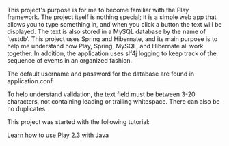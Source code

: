 This project's purpose is for me to become familiar with the Play framework. The project itself is nothing special; it is a simple web app that allows you to type something in, and when you click a button the text will be displayed. The text is also stored in a MySQL database by the name of 'testdb'. This project uses Spring and Hibernate, and its main purpose is to help me understand how Play, Spring, MySQL, and Hibernate all work together. In addition, the application uses slf4j logging to keep track of the sequence of events in an organized fashion. 

The default username and password for the database are found in application.conf.

To help understand validation, the text field must be between 3-20 characters, not containing leading or trailing whitespace. There can also be no duplicates.

This project was started with the following tutorial:

[Learn how to use Play 2.3 with Java](https://github.com/YogoGit/play2torial/blob/master/JAVA.md)
